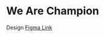 # We Are Champion
Design [Figma Link](https://www.figma.com/file/SgWlM7qkqTQa7fiGEcLKew/We-are-the-Champions?type=design&node-id=0-1&mode=design&t=dNXRS7voZfzzbShC-0)